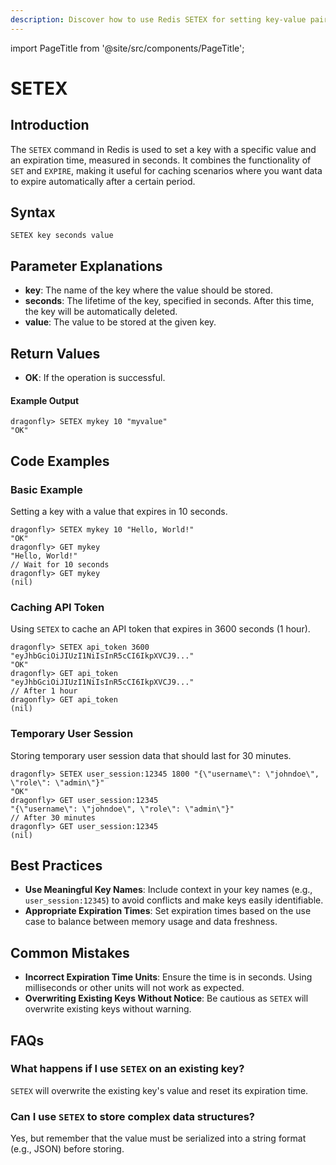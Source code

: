 ```yaml
---
description: Discover how to use Redis SETEX for setting key-value pairs with an expiration time.
---
```


import PageTitle from '@site/src/components/PageTitle';

# SETEX

<PageTitle title="Redis SETEX Explained (Better Than Official Docs)" />

## Introduction

The `SETEX` command in Redis is used to set a key with a specific value and an expiration time, measured in seconds. It combines the functionality of `SET` and `EXPIRE`, making it useful for caching scenarios where you want data to expire automatically after a certain period.

## Syntax

```cli
SETEX key seconds value
```

## Parameter Explanations

- **key**: The name of the key where the value should be stored.
- **seconds**: The lifetime of the key, specified in seconds. After this time, the key will be automatically deleted.
- **value**: The value to be stored at the given key.

## Return Values

- **OK**: If the operation is successful.

#### Example Output

```cli
dragonfly> SETEX mykey 10 "myvalue"
"OK"
```

## Code Examples

### Basic Example

Setting a key with a value that expires in 10 seconds.

```cli
dragonfly> SETEX mykey 10 "Hello, World!"
"OK"
dragonfly> GET mykey
"Hello, World!"
// Wait for 10 seconds
dragonfly> GET mykey
(nil)
```

### Caching API Token

Using `SETEX` to cache an API token that expires in 3600 seconds (1 hour).

```cli
dragonfly> SETEX api_token 3600 "eyJhbGciOiJIUzI1NiIsInR5cCI6IkpXVCJ9..."
"OK"
dragonfly> GET api_token
"eyJhbGciOiJIUzI1NiIsInR5cCI6IkpXVCJ9..."
// After 1 hour
dragonfly> GET api_token
(nil)
```

### Temporary User Session

Storing temporary user session data that should last for 30 minutes.

```cli
dragonfly> SETEX user_session:12345 1800 "{\"username\": \"johndoe\", \"role\": \"admin\"}"
"OK"
dragonfly> GET user_session:12345
"{\"username\": \"johndoe\", \"role\": \"admin\"}"
// After 30 minutes
dragonfly> GET user_session:12345
(nil)
```

## Best Practices

- **Use Meaningful Key Names**: Include context in your key names (e.g., `user_session:12345`) to avoid conflicts and make keys easily identifiable.
- **Appropriate Expiration Times**: Set expiration times based on the use case to balance between memory usage and data freshness.

## Common Mistakes

- **Incorrect Expiration Time Units**: Ensure the time is in seconds. Using milliseconds or other units will not work as expected.
- **Overwriting Existing Keys Without Notice**: Be cautious as `SETEX` will overwrite existing keys without warning.

## FAQs

### What happens if I use `SETEX` on an existing key?

`SETEX` will overwrite the existing key's value and reset its expiration time.

### Can I use `SETEX` to store complex data structures?

Yes, but remember that the value must be serialized into a string format (e.g., JSON) before storing.
